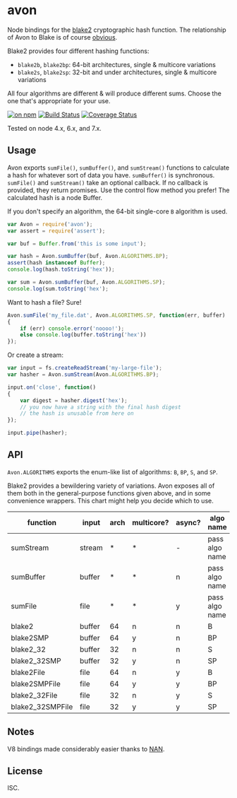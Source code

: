 # avon

Node bindings for the [blake2](https://blake2.net) cryptographic hash function. The relationship of Avon to Blake is of course [obvious](https://en.wikipedia.org/wiki/Kerr_Avon).

Blake2 provides four different hashing functions:

* `blake2b`, `blake2bp`: 64-bit architectures, single & multicore variations
* `blake2s`, `blake2sp`: 32-bit and under architectures, single & multicore variations

All four algorithms are different & will produce different sums. Choose the one that's appropriate for your use.

[![on npm](https://img.shields.io/npm/v/avon.svg?style=flat)](https://www.npmjs.com/package/avon) [![Build Status](http://img.shields.io/travis/ceejbot/avon/master.svg?style=flat)](https://travis-ci.org/ceejbot/avon) [![Coverage Status](https://img.shields.io/coveralls/ceejbot/avon.svg?style=flat)](https://coveralls.io/github/ceejbot/avon?branch=master)

Tested on node 4.x, 6.x, and 7.x.

## Usage

Avon exports `sumFile()`, `sumBuffer()`, and `sumStream()` functions to calculate a hash for whatever sort of data you have. `sumBuffer()` is synchronous. `sumFile()` and `sumStream()` take an optional callback. If no callback is provided, they return promises. Use the control flow method you prefer! The calculated hash is a node Buffer.

If you don't specify an algorithm, the 64-bit single-core `B` algorithm is used.

```js
var Avon = require('avon');
var assert = require('assert');

var buf = Buffer.from('this is some input');

var hash = Avon.sumBuffer(buf, Avon.ALGORITHMS.BP);
assert(hash instanceof Buffer);
console.log(hash.toString('hex'));

var sum = Avon.sumBuffer(buf, Avon.ALGORITHMS.SP);
console.log(sum.toString('hex');
```

Want to hash a file? Sure!

```javascript
Avon.sumFile('my_file.dat', Avon.ALGORITHMS.SP, function(err, buffer)
{
	if (err) console.error('noooo!');
	else console.log(buffer.toString('hex'))
});
```

Or create a stream:

```js
var input = fs.createReadStream('my-large-file');
var hasher = Avon.sumStream(Avon.ALGORITHMS.BP);

input.on('close', function()
{
	var digest = hasher.digest('hex');
	// you now have a string with the final hash digest
	// the hash is unusable from here on
});

input.pipe(hasher);
```

## API

`Avon.ALGORITHMS` exports the enum-like list of algorithms: `B`, `BP`, `S`, and `SP`.

Blake2 provides a bewildering variety of variations. Avon exposes all of them both in the general-purpose functions given above, and in some convenience wrappers. This chart might help you decide which to use.

| function | input | arch | multicore? | async? | algo name
| --- | --- | --- | --- | --- | ---
| sumStream | stream | * | * | - | pass algo name
| sumBuffer | buffer | * | * | n | pass algo name
| sumFile | file | * | * | y | pass algo name
| blake2  | buffer | 64 | n | n | B
| blake2SMP  | buffer | 64 | y | n | BP
| blake2_32  | buffer | 32 | n | n | S
| blake2_32SMP  | buffer | 32 | y | n | SP
| blake2File | file | 64 | n | y | B
| blake2SMPFile | file | 64 | y | y | BP
| blake2_32File | file | 32 | n | y | S
| blake2_32SMPFile | file | 32 | y | y | SP

## Notes

V8 bindings made considerably easier thanks to [NAN](https://github.com/nodejs/nan).

## License

ISC.
